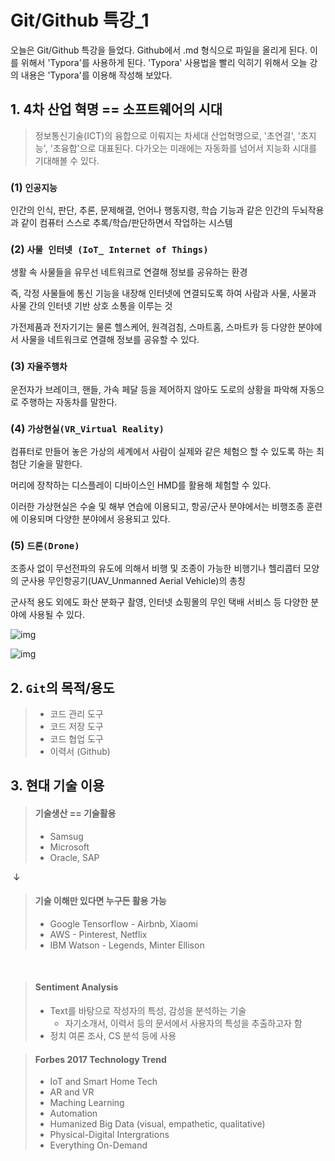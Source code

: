 # Git/Github 특강_1

오늘은 Git/Github 특강을 들었다. Github에서 .md 형식으로 파일을 올리게 된다. 이를 위해서 'Typora'를 사용하게 된다. 'Typora' 사용법을 빨리 익히기 위해서 오늘 강의 내용은 'Typora'를 이용해 작성해 보았다.



## 1. 4차 산업 혁명 == 소프트웨어의 시대

> 정보통신기술(ICT)의 융합으로 이뤄지는 차세대 산업혁명으로, '초연결', '초지능', '초융합'으로 대표된다. 다가오는 미래에는 자동화를 넘어서 지능화 시대를 기대해볼 수 있다.

### (1) `인공지능`

인간의 인식, 판단, 추론, 문제해결, 언어나 행동지령, 학습 기능과 같은 인간의 두뇌작용과 같이 컴퓨터 스스로 추록/학습/판단하면서 작업하는 시스템

### (2) `사물 인터넷 (IoT_ Internet of Things)`

생활 속 사물들을 유무선 네트워크로 연결해 정보를 공유하는 환경	

즉, 각정 사물들에 통신 기능을 내장해 인터넷에 연결되도록 하여 사람과 사물, 사물과 사물 간의 인터넷 기반 상호 소통을 이루는 것

가전제품과 전자기기는 물론 헬스케어, 원격검침, 스마트홈, 스마트카 등 다양한 분야에서 사물을 네트워크로 연결해 정보를 공유할 수 있다.

### (3) `자율주행차`

운전자가 브레이크, 핸들, 가속 페달 등을 제어하지 않아도 도로의 상황을 파악해 자동으로 주행하는 자동차를 말한다.

### (4) `가상현실(VR_Virtual Reality)`

컴퓨터로 만들어 놓은 가상의 세계에서 사람이 실제와 같은 체험으 할 수 있도록 하는 최첨단 기술을 말한다.

머리에 장착하는 디스플레이 디바이스인 HMD를 활용해 체험할 수 있다. 

이러한 가상현실은 수술 및 해부 연습에 이용되고, 항공/군사 분야에서는 비행조종 훈련에 이용되며 다양한 분야에서 응용되고 있다.

### (5) `드론(Drone)`

조종사 없이 무선전파의 유도에 의해서 비행 및 조종이 가능한 비행기나 헬리콥터 모양의 군사용 무인항공기(UAV_Unmanned Aerial Vehicle)의 총칭

군사적 용도 외에도 화산 분화구 촬영, 인터넷 쇼핑몰의 무인 택배 서비스 등 다양한 분야에 사용될 수 있다.



![img](https://blog.kakaocdn.net/dn/sgS00/btqVkKH9yrE/tlhHJujjcfhkAeak6Iria1/img.jpg)



![img](https://blog.kakaocdn.net/dn/cfPd0l/btqVbvF2fRP/Oy1XelbCxCc9kygPiUW2i1/img.png)







## 2. `Git`의 목적/용도

>* 코드 관리 도구
>* 코드 저장 도구
>* 코드 협업 도구
>* 이력서 (Github)



## 3. 현대 기술 이용

> #### 기술생산 == 기술활용
>
> * Samsug
> * Microsoft
> * Oracle, SAP

​									 ↓

>#### 기술 이해만 있다면 누구든 활용 가능
>
>* Google Tensorflow - Airbnb, Xiaomi
>* AWS - Pinterest, Netflix
>* IBM Watson - Legends, Minter Ellison

​	

> #### Sentiment Analysis
>
> * Text를 바탕으로 작성자의 특성, 감성을 분석하는 기술
>   * 자기소개서, 이력서 등의 문서에서 사용자의 특성을 추출하고자 함
> * 정치 여론 조사, CS 분석 등에 사용





> #### Forbes 2017 Technology Trend 
>
> * IoT and Smart Home Tech
> * AR and VR
> * Maching Learning
> * Automation
> * Humanized Big Data (visual, empathetic, qualitative)
> * Physical-Digital Intergrations
> * Everything On-Demand